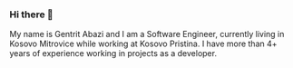 ### Hi there 👋

My name is Gentrit Abazi and I am a Software Engineer, currently living in Kosovo Mitrovice while working at Kosovo Pristina. I have more than 4+ years of experience working in projects as a developer.

<!-- ### My GitHub stats

This doesn't take into account the work done in forks, organizations, or private repos.

![Github stats](https://github-readme-stats.vercel.app/api?username=gentritabazi01&show_icons=true)


**gentritabazi01/gentritabazi01** is a ✨ _special_ ✨ repository because its `README.md` (this file) appears on your GitHub profile.

Here are some ideas to get you started:

- 🔭 I’m currently working on One2tek.
- 🌱 I’m currently learning .NET Core.
- 👯 I’m looking to collaborate on ...
- 🤔 I’m looking for help with ...
- 💬 Ask me about ...
- 📫 How to reach me: ...
- 😄 Pronouns: ...
- ⚡ Fun fact: ...
-->
